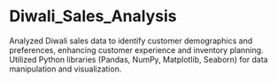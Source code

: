 # Diwali_Sales_Analysis
Analyzed Diwali sales data to identify customer demographics and preferences, enhancing customer  experience and inventory planning. Utilized Python libraries (Pandas, NumPy, Matplotlib, Seaborn)  for data manipulation and visualization. 
